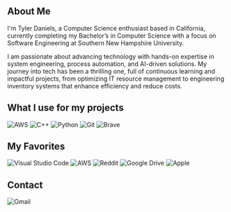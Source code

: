 About Me
-
I'm Tyler Daniels, a Computer Science enthusiast based in California, currently completing my Bachelor’s in Computer Science with a focus on Software Engineering at Southern New Hampshire University.

I am passionate about advancing technology with hands-on expertise in system engineering, process automation, and AI-driven solutions. My journey into tech has been a thrilling one, full of continuous learning and impactful projects, from optimizing IT resource management to engineering inventory systems that enhance efficiency and reduce costs.

What I use for my projects
-
![AWS](https://img.shields.io/badge/AWS-%23FF9900.svg?style=for-the-badge&logo=amazon-aws&logoColor=white) ![C++](https://img.shields.io/badge/c++-%2300599C.svg?style=for-the-badge&logo=c%2B%2B&logoColor=white) ![Python](https://img.shields.io/badge/python-3670A0?style=for-the-badge&logo=python&logoColor=ffdd54) ![Git](https://img.shields.io/badge/git-%23F05033.svg?style=for-the-badge&logo=git&logoColor=white) ![Brave](https://img.shields.io/badge/Brave-FB542B?style=for-the-badge&logo=Brave&logoColor=white) 

My Favorites 
-
![Visual Studio Code](https://img.shields.io/badge/Visual%20Studio%20Code-0078d7.svg?style=for-the-badge&logo=visual-studio-code&logoColor=white) ![AWS](https://img.shields.io/badge/AWS-%23FF9900.svg?style=for-the-badge&logo=amazon-aws&logoColor=white) ![Reddit](https://img.shields.io/badge/Reddit-%23FF4500.svg?style=for-the-badge&logo=Reddit&logoColor=white) ![Google Drive](https://img.shields.io/badge/Google%20Drive-4285F4?style=for-the-badge&logo=googledrive&logoColor=white) ![Apple](https://img.shields.io/badge/Apple-%23000000.svg?style=for-the-badge&logo=apple&logoColor=white)

Contact
-
![Gmail](https://img.shields.io/badge/Gmail-D14836?style=for-the-badge&logo=gmail&logoColor=white) 
